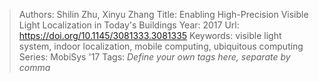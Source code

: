 > Authors: Shilin Zhu, Xinyu Zhang
> Title: Enabling High-Precision Visible Light Localization in Today's Buildings
> Year: 2017
> Url: https://doi.org/10.1145/3081333.3081335
> Keywords: visible light system, indoor localization, mobile computing, ubiquitous computing
> Series: MobiSys '17
> Tags: *Define your own tags here, separate by comma*